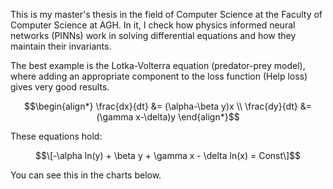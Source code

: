 This is my master's thesis in the field of Computer Science at the Faculty of Computer Science at AGH. In it, I check how physics informed neural networks (PINNs) work in solving differential equations and how they maintain their invariants.

The best example is the Lotka-Volterra equation (predator-prey model), where adding an appropriate component to the loss function (Help loss) gives very good results.

```math
\begin{align*}
    \frac{dx}{dt} &= (\alpha-\beta y)x \\
    \frac{dy}{dt} &= (\gamma x-\delta)y
\end{align*}
```
These equations hold:
```math
\[-\alpha ln(y) + \beta y + \gamma x - \delta ln(x) = Const\]
````

You can see this in the charts below.
